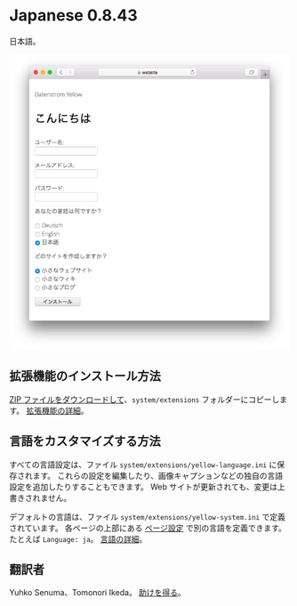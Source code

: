 # Japanese 0.8.43

日本語。

<p align="center"><img src="SCREENSHOT.png?raw=true" alt="スクリーンショット"></p>

## 拡張機能のインストール方法

[ZIP ファイルをダウンロードして](https://github.com/annaesvensson/yellow-language/raw/main/downloads/japanese.zip)、`system/extensions` フォルダーにコピーします。 [拡張機能の詳細](https://github.com/annaesvensson/yellow-update)。

## 言語をカスタマイズする方法

すべての言語設定は、ファイル `system/extensions/yellow-language.ini` に保存されます。 これらの設定を編集したり、画像キャプションなどの独自の言語設定を追加したりすることもできます。 Web サイトが更新されても、変更は上書きされません。

デフォルトの言語は、ファイル `system/extensions/yellow-system.ini` で定義されています。 各ページの上部にある [ページ設定](https://github.com/annaesvensson/yellow-core#settings-page) で別の言語を定義できます。たとえば `Language: ja`。 [言語の詳細](https://datenstrom.se/yellow/help/how-to-customise-a-language)。

## 翻訳者

Yuhko Senuma、Tomonori Ikeda。 [助けを得る](https://datenstrom.se/yellow/help/)。

